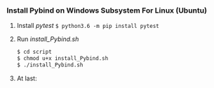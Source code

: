 ### Install Pybind on Windows Subsystem For Linux (Ubuntu) 

1. Install *pytest* `$ python3.6 -m pip install pytest`

2. Run *install_Pybind.sh*

   ```bash
   $ cd script
   $ chmod u+x install_Pybind.sh
   $ ./install_Pybind.sh
   ```

3. At last: 

[Pybind readthedocs]: 	"https://buildmedia.readthedocs.org/media/pdf/pybind11/master/pybind11.pdf"






